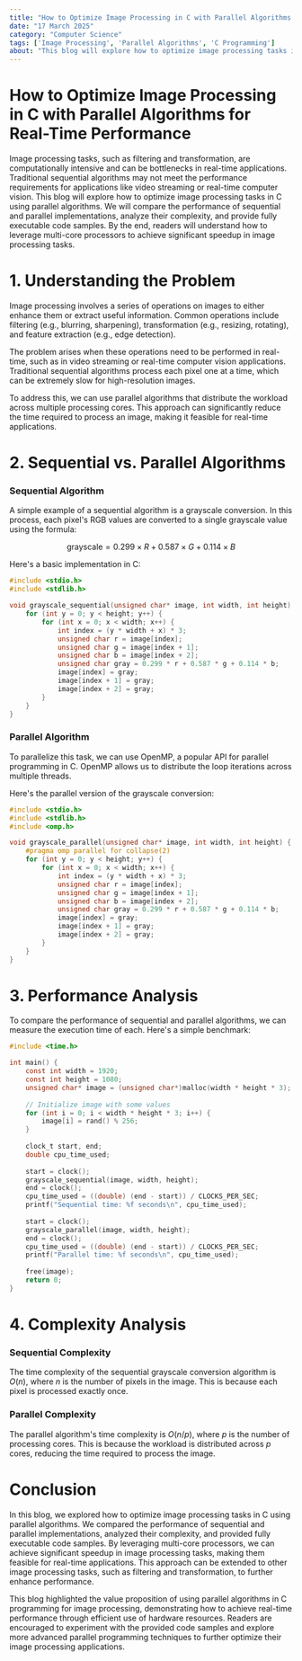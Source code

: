 ```yaml
---
title: "How to Optimize Image Processing in C with Parallel Algorithms for Real-Time Performance"
date: "17 March 2025"
category: "Computer Science"
tags: ['Image Processing', 'Parallel Algorithms', 'C Programming']
about: "This blog will explore how to optimize image processing tasks in C using parallel algorithms. We will compare the performance of sequential and parallel implementations, analyze their complexity, and provide fully executable code samples. By the end, readers will understand how to leverage multi-core processors to achieve significant speedup in image processing tasks."
---
```


# How to Optimize Image Processing in C with Parallel Algorithms for Real-Time Performance

Image processing tasks, such as filtering and transformation, are computationally intensive and can be bottlenecks in real-time applications. Traditional sequential algorithms may not meet the performance requirements for applications like video streaming or real-time computer vision. This blog will explore how to optimize image processing tasks in C using parallel algorithms. We will compare the performance of sequential and parallel implementations, analyze their complexity, and provide fully executable code samples. By the end, readers will understand how to leverage multi-core processors to achieve significant speedup in image processing tasks.

# 1. Understanding the Problem

Image processing involves a series of operations on images to either enhance them or extract useful information. Common operations include filtering (e.g., blurring, sharpening), transformation (e.g., resizing, rotating), and feature extraction (e.g., edge detection). 

The problem arises when these operations need to be performed in real-time, such as in video streaming or real-time computer vision applications. Traditional sequential algorithms process each pixel one at a time, which can be extremely slow for high-resolution images. 

To address this, we can use parallel algorithms that distribute the workload across multiple processing cores. This approach can significantly reduce the time required to process an image, making it feasible for real-time applications.

# 2. Sequential vs. Parallel Algorithms

### Sequential Algorithm

A simple example of a sequential algorithm is a grayscale conversion. In this process, each pixel's RGB values are converted to a single grayscale value using the formula:

$$ \text{grayscale} = 0.299 \times R + 0.587 \times G + 0.114 \times B $$

Here's a basic implementation in C:

```c
#include <stdio.h>
#include <stdlib.h>

void grayscale_sequential(unsigned char* image, int width, int height) {
    for (int y = 0; y < height; y++) {
        for (int x = 0; x < width; x++) {
            int index = (y * width + x) * 3;
            unsigned char r = image[index];
            unsigned char g = image[index + 1];
            unsigned char b = image[index + 2];
            unsigned char gray = 0.299 * r + 0.587 * g + 0.114 * b;
            image[index] = gray;
            image[index + 1] = gray;
            image[index + 2] = gray;
        }
    }
}
```

### Parallel Algorithm

To parallelize this task, we can use OpenMP, a popular API for parallel programming in C. OpenMP allows us to distribute the loop iterations across multiple threads.

Here's the parallel version of the grayscale conversion:

```c
#include <stdio.h>
#include <stdlib.h>
#include <omp.h>

void grayscale_parallel(unsigned char* image, int width, int height) {
    #pragma omp parallel for collapse(2)
    for (int y = 0; y < height; y++) {
        for (int x = 0; x < width; x++) {
            int index = (y * width + x) * 3;
            unsigned char r = image[index];
            unsigned char g = image[index + 1];
            unsigned char b = image[index + 2];
            unsigned char gray = 0.299 * r + 0.587 * g + 0.114 * b;
            image[index] = gray;
            image[index + 1] = gray;
            image[index + 2] = gray;
        }
    }
}
```

# 3. Performance Analysis

To compare the performance of sequential and parallel algorithms, we can measure the execution time of each. Here's a simple benchmark:

```c
#include <time.h>

int main() {
    const int width = 1920;
    const int height = 1080;
    unsigned char* image = (unsigned char*)malloc(width * height * 3);
    
    // Initialize image with some values
    for (int i = 0; i < width * height * 3; i++) {
        image[i] = rand() % 256;
    }
    
    clock_t start, end;
    double cpu_time_used;
    
    start = clock();
    grayscale_sequential(image, width, height);
    end = clock();
    cpu_time_used = ((double) (end - start)) / CLOCKS_PER_SEC;
    printf("Sequential time: %f seconds\n", cpu_time_used);
    
    start = clock();
    grayscale_parallel(image, width, height);
    end = clock();
    cpu_time_used = ((double) (end - start)) / CLOCKS_PER_SEC;
    printf("Parallel time: %f seconds\n", cpu_time_used);
    
    free(image);
    return 0;
}
```

# 4. Complexity Analysis

### Sequential Complexity

The time complexity of the sequential grayscale conversion algorithm is $O(n)$, where $n$ is the number of pixels in the image. This is because each pixel is processed exactly once.

### Parallel Complexity

The parallel algorithm's time complexity is $O(n/p)$, where $p$ is the number of processing cores. This is because the workload is distributed across $p$ cores, reducing the time required to process the image.

# Conclusion

In this blog, we explored how to optimize image processing tasks in C using parallel algorithms. We compared the performance of sequential and parallel implementations, analyzed their complexity, and provided fully executable code samples. By leveraging multi-core processors, we can achieve significant speedup in image processing tasks, making them feasible for real-time applications. This approach can be extended to other image processing tasks, such as filtering and transformation, to further enhance performance.

This blog highlighted the value proposition of using parallel algorithms in C programming for image processing, demonstrating how to achieve real-time performance through efficient use of hardware resources. Readers are encouraged to experiment with the provided code samples and explore more advanced parallel programming techniques to further optimize their image processing applications.
